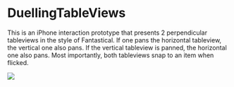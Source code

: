 DuellingTableViews
==================

This is an iPhone interaction prototype that presents 2 perpendicular tableviews in the style of Fantastical. If one pans the horizontal tableview, the vertical one also pans. If the vertical tableview is panned, the horizontal one also pans. Most importantly, both tableviews snap to an item when flicked. 

<img src="http://farm9.staticflickr.com/8526/8489675223_9c8b2f6997_c.jpg">

